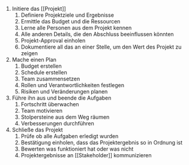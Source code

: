1) Initiere das [[Projekt]]
	1) Definiere Projektziele und Ergebnisse
	2) Ermittle das Budget und die Ressourcen
	3) Lerne alle Personen aus dem Projekt kennen
	4) Alle anderen Details, die den Abschluss beeinflussen könnten
	5) Projekt-Approval einholen
	6) Dokumentiere all das an einer Stelle, um den Wert des Projekt zu zeigen
2) Mache einen Plan
	1) Budget erstellen
	2) Schedule erstellen
	3) Team zusammensetzen
	4) Rollen und Verantwortlichkeiten festlegen
	5) Risiken und Veränderungen planen
3) Führe ihn aus und beende die Aufgaben
	1) Fortschritt überwachen
	2) Team motivieren
	3) Stolpersteine aus dem Weg räumen
	4) Verbesserungen durchführen
4) Schließe das Projekt
	1) Prüfe ob alle Aufgaben erledigt wurden
	2) Bestätigung einholen, dass das Projektergebnis so in Ordnung ist
	3) Bewerten was funktioniert hat oder was nicht
	4) Projektergebnisse an [[Stakeholder]] kommunizieren